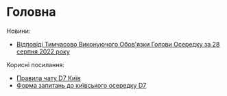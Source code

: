 # Головна

Новини:
* [Відповіді Тимчасово Виконуючого Обов'язки Голови Осередку за 28 серпня 2022 року](https://telegra.ph/Vіdpovіdі-TVOGKODS-280822-08-28)

Корисні посилання:
* [Правила чату D7 Київ](tg-chat-rules.md)
* [Форма запитань до київського осередку D7](https://forms.gle/kUVJ4mT3pe88okp26)
